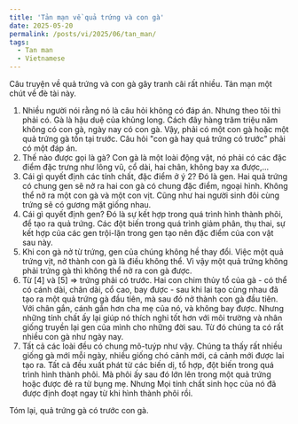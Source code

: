 ```yaml
---
title: 'Tản mạn về quả trứng và con gà'
date: 2025-05-20
permalink: /posts/vi/2025/06/tan_man/
tags:
  - Tan man
  - Vietnamese
---
```


Câu truyện về quả trứng và con gà gây tranh cãi rất nhiều. Tản mạn một chút về đè tài này. <br>
1. Nhiều người nói rằng nó là câu hỏi không có đáp án. Nhưng theo tôi thì phải có. Gà là hậu duệ của khủng long. Cách đây hàng trăm triệu năm không có con gà, ngày nay có con gà. Vậy, phải có một con gà hoặc một quả trứng gà tồn tại trước. Câu hỏi "con gà hay quá trứng có trước" phải có một đáp án.
2. Thế nào được gọi là gà? Con gà là một loài động vật, nó phải có các đặc điểm đặc trưng như lông vũ, cổ dài, hai chân, không bay xa được,...
3. Cái gì quyết định các tính chất, đặc điểm ở ý 2? Đó là gen. Hai quả trứng có chung gen sẽ nở ra hai con gà có chung đặc điểm, ngoại hình. Không thể nở ra một con gà và một con vịt. Cũng như hai người sinh đôi cùng trứng sẽ có gương mặt giống nhau.
4. Cái gì quyết định gen? Đó là sự kết hợp trong quá trình hình thành phôi, để tạo ra quả trứng. Các đột biến trong quá trình giảm phân, thụ thai, sự kết hợp của các gen trội-lặn trong gen tạo nên đặc điểm của con vật sau này.
5. Khi con gà nở từ trứng, gen của chúng không hề thay đổi. Việc một quả trứng vịt, nở thành con gà là điều không thể. Vì vậy một quả trứng không phải trứng gà thì không thể nở ra con gà được.
6. Từ [4] và [5] $\Rightarrow$ trứng phải có trước. Hai con chim thủy tổ của gà - có thể có cánh dài, chân dài, cổ cao, bay được - sau khi lai tạo cùng nhau đã tạo ra một quả trứng gà đầu tiên, mà sau đó nở thành con gà đầu tiên. Với chân gắn, cánh gắn hơn cha mẹ của nó, và không bay được. Nhưng những tính chất ấy lại giúp nó thích nghi tốt hơn với môi trường và nhân giống truyền lại gen của mình cho những đời sau. Từ đó chúng ta có rất nhiều con gà như ngày nay.
7. Tất cả các loài đều có chung mô-tuýp như vậy. Chúng ta thấy rất nhiều giống gà mới mỗi ngày, nhiều giống chó cảnh mới, cá cảnh mới được lai tạo ra. Tất cả đều xuất phát từ các biến dị, tổ hợp, đột biến trong quá trình hình thành phôi. Mà phôi ấy sau đó lớn lên trong một quả trứng hoặc được đẻ ra từ bụng mẹ. Nhưng Mọi tính chất sinh học của nó đã được định đoạt ngay từ khi hình thành phôi rồi. 

Tóm lại, quả trứng gà có trước con gà.
